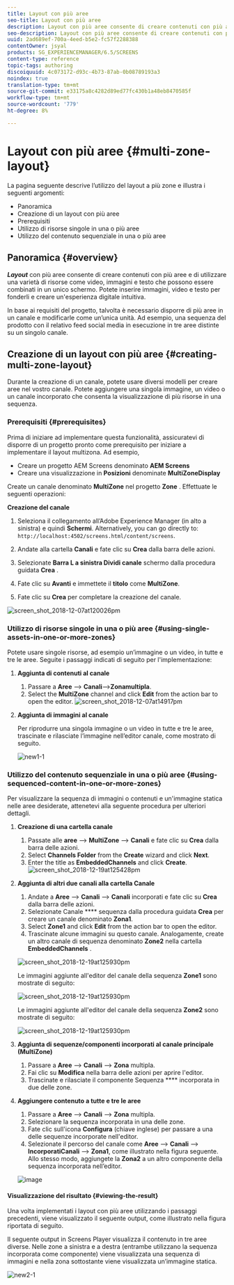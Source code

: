 ```yaml
---
title: Layout con più aree
seo-title: Layout con più aree
description: Layout con più aree consente di creare contenuti con più aree e di usare una serie di risorse quali video, immagini e testo che possono essere combinati in un unico schermo. Segui questa pagina per saperne di più.
seo-description: Layout con più aree consente di creare contenuti con più aree e di usare una serie di risorse quali video, immagini e testo che possono essere combinati in un unico schermo. Segui questa pagina per saperne di più.
uuid: 2ad689ef-700a-4eed-b5e2-fc57f2288388
contentOwner: jsyal
products: SG_EXPERIENCEMANAGER/6.5/SCREENS
content-type: reference
topic-tags: authoring
discoiquuid: 4c073172-d93c-4b73-87ab-0b08789193a3
noindex: true
translation-type: tm+mt
source-git-commit: e33175a8c4282d89ed77fc430b1a48eb8470585f
workflow-type: tm+mt
source-wordcount: '779'
ht-degree: 8%

---
```



# Layout con più aree {#multi-zone-layout}

La pagina seguente descrive l’utilizzo del layout a più zone e illustra i seguenti argomenti:

* Panoramica
* Creazione di un layout con più aree
* Prerequisiti
* Utilizzo di risorse singole in una o più aree
* Utilizzo del contenuto sequenziale in una o più aree

## Panoramica {#overview}

***Layout*** con più aree consente di creare contenuti con più aree e di utilizzare una varietà di risorse come video, immagini e testo che possono essere combinati in un unico schermo. Potete inserire immagini, video e testo per fonderli e creare un&#39;esperienza digitale intuitiva.

In base ai requisiti del progetto, talvolta è necessario disporre di più aree in un canale e modificarle come un’unica unità. Ad esempio, una sequenza del prodotto con il relativo feed social media in esecuzione in tre aree distinte su un singolo canale.

## Creazione di un layout con più aree {#creating-multi-zone-layout}

Durante la creazione di un canale, potete usare diversi modelli per creare aree nel vostro canale. Potete aggiungere una singola immagine, un video o un canale incorporato che consenta la visualizzazione di più risorse in una sequenza.

### Prerequisiti {#prerequisites}

Prima di iniziare ad implementare questa funzionalità, assicuratevi di disporre di un progetto pronto come prerequisito per iniziare a implementare il layout multizona. Ad esempio,

* Creare un progetto AEM Screens denominato **AEM Screens**
* Creare una visualizzazione in **Posizioni** denominate **MultiZoneDisplay**

Create un canale denominato **MultiZone** nel progetto **Zone** . Effettuate le seguenti operazioni:

**Creazione del canale**

1. Seleziona il collegamento all’Adobe Experience Manager (in alto a sinistra) e quindi **Schermi**. Alternatively, you can ﻿go directly to: `http://localhost:4502/screens.html/content/screens`.
1. Andate alla cartella **Canali** e fate clic su **Crea** dalla barra delle azioni.

1. Selezionate **Barra L a sinistra Dividi canale** schermo dalla procedura guidata **Crea** .

1. Fate clic su **Avanti** e immettete il **titolo** come **MultiZone**.

1. Fate clic su **Crea** per completare la creazione del canale.

![screen_shot_2018-12-07at120026pm](assets/screen_shot_2018-12-07at120026pm.png)

### Utilizzo di risorse singole in una o più aree {#using-single-assets-in-one-or-more-zones}

Potete usare singole risorse, ad esempio un’immagine o un video, in tutte e tre le aree. Seguite i passaggi indicati di seguito per l&#39;implementazione:

1. **Aggiunta di contenuti al canale**

   1. Passare a **Aree** —> **Canali**—>**Zonamultipla**.
   1. Select the **MultiZone** channel and click **Edit** from the action bar to open the editor.
   ![screen_shot_2018-12-07at14917pm](assets/screen_shot_2018-12-07at14917pm.png)

1. **Aggiunta di immagini al canale**

   Per riprodurre una singola immagine o un video in tutte e tre le aree, trascinate e rilasciate l’immagine nell’editor canale, come mostrato di seguito.

   ![new1-1](assets/new1-1.gif)

### Utilizzo del contenuto sequenziale in una o più aree {#using-sequenced-content-in-one-or-more-zones}

Per visualizzare la sequenza di immagini o contenuti e un&#39;immagine statica nelle aree desiderate, attenetevi alla seguente procedura per ulteriori dettagli.

1. **Creazione di una cartella canale**

   1. Passate alle **aree** —> **MultiZone** —> **Canali** e fate clic su **Crea** dalla barra delle azioni.
   1. Select **Channels Folder** from the **Create** wizard and click **Next**.
   1. Enter the title as **EmbeddedChannels** and click **Create**.
   ![screen_shot_2018-12-19at125428pm](assets/screen_shot_2018-12-19at125428pm.png)

1. **Aggiunta di altri due canali alla cartella Canale**

   1. Andate a **Aree** —> **Canali** —> **Canali** incorporati e fate clic su **Crea** dalla barra delle azioni.
   1. Selezionate Canale **** sequenza dalla procedura guidata **Crea** per creare un canale denominato **Zona1**.
   1. Select **Zone1** and click **Edit** from the action bar to open the editor.
   1. Trascinate alcune immagini su questo canale.
   Analogamente, create un altro canale di sequenza denominato **Zone2** nella cartella **EmbeddedChannels** .

   ![screen_shot_2018-12-19at125930pm](assets/screen_shot_2018-12-19at125930pm.png)

   Le immagini aggiunte all&#39;editor del canale della sequenza **Zone1** sono mostrate di seguito:

   ![screen_shot_2018-12-19at125930pm](/help/user-guide/assets/multi-zone/multizone-1.png)

   Le immagini aggiunte all&#39;editor del canale della sequenza **Zone2** sono mostrate di seguito:

   ![screen_shot_2018-12-19at125930pm](/help/user-guide/assets/multi-zone/multizone-2.png)

1. **Aggiunta di sequenze/componenti incorporati al canale principale (MultiZone)**

   1. Passare a **Aree** —> **Canali** —> **Zona** multipla.
   1. Fai clic su **Modifica** nella barra delle azioni per aprire l&#39;editor.
   1. Trascinate e rilasciate il componente Sequenza **** incorporata in due delle zone.

1. **Aggiungere contenuto a tutte e tre le aree**

   1. Passare a **Aree** —> **Canali** —> **Zona** multipla.
   1. Selezionare la sequenza incorporata in una delle zone.
   1. Fate clic sull&#39;icona **Configura** (chiave inglese) per passare a una delle sequenze incorporate nell&#39;editor.
   1. Selezionate il percorso del canale come **Aree** —> **Canali** —> **IncorporatiCanali** —> **Zona1**, come illustrato nella figura seguente.
   Allo stesso modo, aggiungete la **Zona2** a un altro componente della sequenza incorporata nell’editor.

   ![image](/help/user-guide/assets/multi-zone/multizone-3.png)

#### Visualizzazione del risultato {#viewing-the-result}

Una volta implementati i layout con più aree utilizzando i passaggi precedenti, viene visualizzato il seguente output, come illustrato nella figura riportata di seguito.

Il seguente output in Screens Player visualizza il contenuto in tre aree diverse. Nelle zone a sinistra e a destra (entrambe utilizzano la sequenza incorporata come componente) viene visualizzata una sequenza di immagini e nella zona sottostante viene visualizzata un’immagine statica.

![new2-1](/help/user-guide/assets/multi-zone/screens-multi1.gif)


